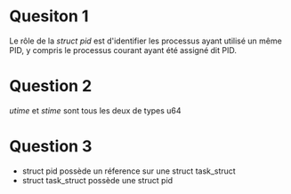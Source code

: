 # Quesiton 1
Le rôle de la _struct pid_ est d'identifier les processus ayant utilisé un même PID, y compris le processus courant ayant été assigné dit PID.

# Question 2
*utime* et *stime* sont tous les deux de types u64

# Question 3
* struct pid possède un réference sur une struct task_struct
* struct task_struct possède une struct pid
